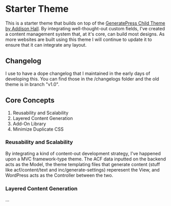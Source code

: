 # Starter Theme

This is a starter theme that builds on top of the [GeneratePress Child Theme by Addison Hall](https://github.com/addisonhall/generatepress-child "GitHub Link"). By integrating well-thought-out custom fields, I've created a content management system that, at it's core, can build most designs. As more websites are built using this theme I will continue to update it to ensure that it can integrate any layout.

## Changelog

I use to have a dope changelog that I maintained in the early days of developing this. You can find those in the /changelogs folder and the old theme is in branch "v1.0".

## Core Concepts

1. Reusability and Scalability
2. Layered Content Generation
3. Add-On Library
4. Minimize Duplicate CSS

### Reusability and Scalability

By integrating a kind of content-out development strategy, I've happened upon a MVC framework-type theme. The ACF data inputted on the backend acts as the Model, the theme templating files that generate content (stuff like acf/content/text and inc/generate-settings) reperesent the View, and WordPress acts as the Controller between the two.

### Layered Content Generation

...
